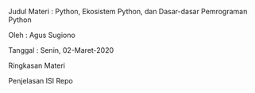 Judul Materi : Python, Ekosistem Python, dan Dasar-dasar Pemrograman Python

Oleh : Agus Sugiono

Tanggal : Senin, 02-Maret-2020

Ringkasan Materi

Penjelasan ISI Repo
